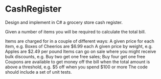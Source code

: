# CashRegister

Design and implement in C# a grocery store cash register.

Given a number of items you will be required to calculate the total bill.

Items are charged for in a couple of different ways:
A given price for each item, e.g. Boxes of Cheerios are $6.99 each
A given price by weight, e.g. Apples are $2.49 per pound
Items can go on sale where you might receive bulk discounts, e.g. Buy two get one free sales; Buy four get one free
Coupons are available to get money off the bill when the total amount is above a threshold, e.g. $5 off when you spend $100 or more
The code should include a set of unit tests.
